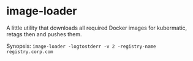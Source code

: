 # image-loader

A little utility that downloads all required Docker images for kubermatic, retags then
and pushes them.

Synopsis: `image-loader -logtostderr -v 2 -registry-name registry.corp.com`
